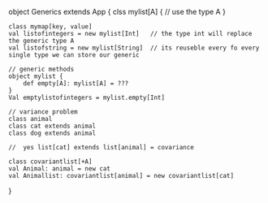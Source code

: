 
object Generics extends App {
    clss mylist[A] {
        // use the type A
    }
    
    class mymap[key, value]
    val listofintegers = new mylist[Int]   // the type int will replace the generic type A
    val listofstring = new mylist[String]  // its reuseble every fo every single type we can store our generic 
    
    // generic methods
    object mylist {
        def empty[A]: mylist[A] = ???
    }
    Val emptylistofintegers = mylist.empty[Int]
    
    // variance problem
    class animal 
    class cat extends animal
    class dog extends animal
    
    //  yes list[cat] extends list[animal] = covariance
     
    class covariantlist[+A]
    val Animal: animal = new cat
    val Animallist: covariantlist[animal] = new covariantlist[cat]
}